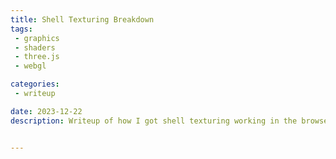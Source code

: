 ```yaml
---
title: Shell Texturing Breakdown
tags:
 - graphics
 - shaders
 - three.js
 - webgl

categories:
 - writeup

date: 2023-12-22
description: Writeup of how I got shell texturing working in the browser and what small experiments I tried. Demo [here.](/projects/shell-texturing/)


---
```

